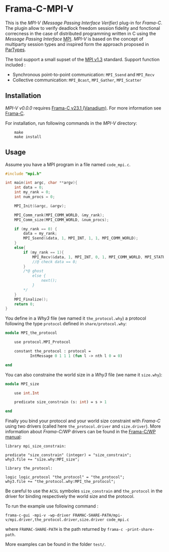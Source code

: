 #  Frama-C-MPI-V

This is the *MPI-V (Message Passing Interface Verifier)* plug-in for *Frama-C*.
The plugin allow to verify deadlock freedom session fidelity and fonctional correcness in the case
of distributed programming written in C using the *Message Passing Interface* [MPI](https://www.mpi-forum.org/).
*MPI-V* is based on the concept of multiparty session types and inspired form the approach proposed in
[ParTypes](http://rss.di.fc.ul.pt/tools/partypes/#Downloads).

The tool support a small supset of the
[MPI v1.3](https://www.mpi-forum.org/docs/mpi-1.3/mpi-report-1.3-2008-05-30.pdf)
standard. Support function included :
* Synchronous point-to-point communication: `MPI_Ssend` and `MPI_Recv`
* Collective communication: `MPI_Bcast`, `MPI_Gather`, `MPI_Scatter`

## Installation

*MPI-V v0.0.0* requires [Frama-C v23.1 (Vanadium)](https://git.frama-c.com/pub/frama-c). For more information see [Frama-C](http://frama-c.com).

For installation, run following commands in the *MPI-V* directory:

        make
        make install


## Usage

Assume you have a MPI program in a file named `code_mpi.c`.
```c
#include "mpi.h"

int main(int argc, char **argv){
	int data = 0;
	int my_rank = 0;
	int num_procs = 0;

	MPI_Init(&argc, &argv);

	MPI_Comm_rank(MPI_COMM_WORLD, &my_rank);
	MPI_Comm_size(MPI_COMM_WORLD, &num_procs);

	if (my_rank == 0) {
		data = my_rank;
		MPI_Ssend(&data, 1, MPI_INT, 1, 1, MPI_COMM_WORLD);
	}
	else{
		if (my_rank == 1){
			MPI_Recv(&data, 1, MPI_INT, 0, 1, MPI_COMM_WORLD, MPI_STATUS_IGNORE);
			//@ check data == 0;
		}
		/*@ ghost
			else {
				next();
			}
		*/
	}
	MPI_Finalize();
	return 0;
}
```
You define in a *Why3* file (we named it `the_protocol.why`) a protocol following
the type `protocol` defined in `share/protocol.why`:

```ml
module MPI_the_protocol

	use protocol.MPI_Protocol

	constant the_protocol : protocol =
           IntMessage 0 1 1 1 (fun l -> nth l 0 = 0)

end
```

You can also constraine the world size in a *Why3* file (we name it `size.why`):

```ml
module MPI_size

	use int.Int

	predicate size_constrain (s: int) = s > 1

end
```
Finally you bind your protocol and your world size constraint with *Frama-C* using two drivers
(called here `the_protocol.driver` and `size.driver`). More information about
*Frama-C/WP* drivers can be found in the [Frama-C/WP manual](https://frama-c.com/download/frama-c-wp-manual.pdf):

```
library mpi_size_constrain:

predicate "size_constrain" (integer) = "size_constrain";
why3.file += "size.why:MPI_size";
```

```
library the_protocol:

logic logic_protocol "the_protocol" = "the_protocol";
why3.file += "the_protocol.why:MPI_the_protocol";
```

Be careful to use the `ACSL` symboles `size_constrain` and `the_protocol` in the driver for binding
respectively the world size and the protocol.

To run the example use following command :

	frama-c-gui -mpi-v -wp-driver FRAMAC-SHARE-PATH/mpi-v/mpi.driver,the_protocol.driver,size.driver code_mpi.c

where `FRAMAC-SHARE-PATH` is the path returned by `frama-c -print-share-path`.

More examples can be found in the folder `test/`.
